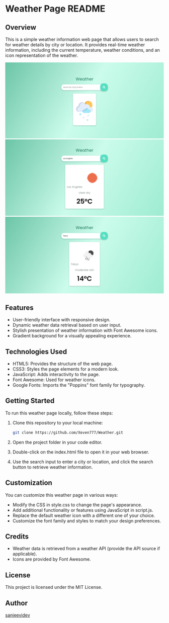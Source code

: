 # Weather Page README

## Overview

This is a simple weather information web page that allows users to search for weather details by city or location. It provides real-time weather information, including the current temperature, weather conditions, and an icon representation of the weather.

![Weather Page Screenshot](img/Site.png)
![Los Angeles Screenshot](img/LA.png)![Tokyo Screenshot](img/Tokyo.png)

## Features

- User-friendly interface with responsive design.
- Dynamic weather data retrieval based on user input.
- Stylish presentation of weather information with Font Awesome icons.
- Gradient background for a visually appealing experience.

## Technologies Used

- HTML5: Provides the structure of the web page.
- CSS3: Styles the page elements for a modern look.
- JavaScript: Adds interactivity to the page.
- Font Awesome: Used for weather icons.
- Google Fonts: Imports the "Poppins" font family for typography.

## Getting Started

To run this weather page locally, follow these steps:

1. Clone this repository to your local machine:

   ```bash
   git clone https://github.com/Xeven777/Weather.git
   ```
2. Open the project folder in your code editor.

3. Double-click on the index.html file to open it in your web browser.

4. Use the search input to enter a city or location, and click the search button to retrieve weather information.

## Customization
You can customize this weather page in various ways:

- Modify the CSS in style.css to change the page's appearance.
- Add additional functionality or features using JavaScript in script.js.
- Replace the default weather icon with a different one of your choice.
- Customize the font family and styles to match your design preferences.

## Credits
- Weather data is retrieved from a weather API (provide the API source if applicable).
- Icons are provided by Font Awesome.

## License
This project is licensed under the MIT License.

## Author
[sanjeevidev](https://github.com/sanjeevidev)